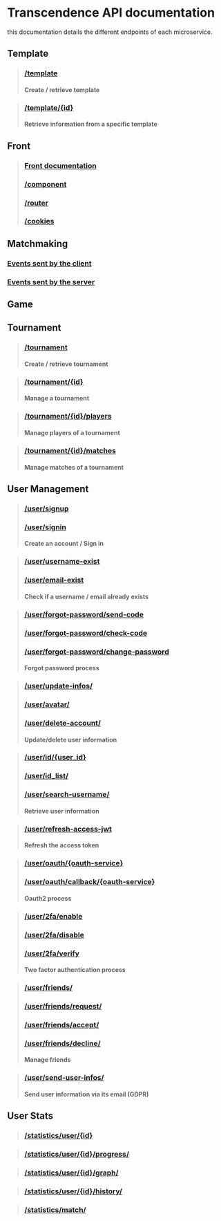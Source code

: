 # Transcendence API documentation

this documentation details the different endpoints of each microservice.

## Template

> ### [/template](Template_api_Documentation.md#template)
>
> #### Create / retrieve template

> ### [/template/{id}](Template-API-Documentation.md#templateid)
> 
> #### Retrieve information from a specific template

## Front
> ### [Front documentation](../front/doc/front.md)
> ### [/component](../front/doc/component.md)
> ### [/router](../front/doc/router.md)
> ### [/cookies](../front/doc/cookies.md)

## Matchmaking
### [Events sent by the client](../matchmaking/doc/matchmaking-documentation.md#events-sent-by-the-client)
### [Events sent by the server](../matchmaking/doc/matchmaking-documentation.md#events-sent-by-the-server)

## Game

## Tournament

> ### [/tournament](../tournament/doc/tournament-api-documentation.md#tournament)
> 
> #### Create / retrieve tournament

> ### [/tournament/{id}](../tournament/doc/tournament-api-documentation.md#tournamentid)
>
> #### Manage a tournament

> ### [/tournament/{id}/players](../tournament/doc/tournament-api-documentation.md#tournamentidplayers)
>
> #### Manage players of a tournament

> ### [/tournament/{id}/matches](../tournament/doc/tournament-api-documentation.md#tournamentidmatches)
>
> #### Manage matches of a tournament

## User Management
> ### [/user/signup](../user_management/doc/User_management.md#usersignup)
> ### [/user/signin](../user_management/doc/User_management.md#usersignin)
>
> #### Create an account / Sign in

> ### [/user/username-exist](../user_management/doc/User_management.md#userusername-exist)
> ### [/user/email-exist](../user_management/doc/User_management.md#useremail-exist)
>
> #### Check if a username / email already exists

> ### [/user/forgot-password/send-code](../user_management/doc/User_management.md#userforgot-passwordsend-code)
> ### [/user/forgot-password/check-code](../user_management/doc/User_management.md#userforgot-passwordcheck-code)
> ### [/user/forgot-password/change-password](../user_management/doc/User_management.md#userforgot-passwordchange-password)
>
> #### Forgot password process

> ### [/user/update-infos/](../user_management/doc/User_management.md#userupdate-infos)
> ### [/user/avatar/](../user_management/doc/User_management.md#useravatar)
> ### [/user/delete-account/](../user_management/doc/User_management.md#userdelete-account)
>
> #### Update/delete user information

> ### [/user/id/{user_id}](../user_management/doc/User_management.md#useriduser-id)
> ### [/user/id_list/](../user_management/doc/User_management.md#userid-list)
> ### [/user/search-username/](../user_management/doc/User_management.md#usersearch-username)
>
> #### Retrieve user information

> ### [/user/refresh-access-jwt](../user_management/doc/User_management.md#userrefresh-access-jwt)
>
> #### Refresh the access token

> ### [/user/oauth/{oauth-service}](../user_management/doc/User_management.md#useroauthoauth-service)
> ### [/user/oauth/callback/{oauth-service}](../user_management/doc/User_management.md#useroauthcallbackauth-service)
>
> #### Oauth2 process

> ### [/user/2fa/enable](../user_management/doc/User_management.md#user2faenable)
> ### [/user/2fa/disable](../user_management/doc/User_management.md#user2fadisable)
> ### [/user/2fa/verify](../user_management/doc/User_management.md#user2faverify)
>
> #### Two factor authentication process

> ### [/user/friends/](../user_management/doc/User_management.md#userfriends)
> ### [/user/friends/request/](../user_management/doc/User_management.md#userfriendsrequest)
> ### [/user/friends/accept/](../user_management/doc/User_management.md#userfriendsaccept)
> ### [/user/friends/decline/](../user_management/doc/User_management.md#userfriendsdecline)
>
> #### Manage friends

> ### [/user/send-user-infos/](../user_management/doc/User_management.md#usersend-user-infos)
> 
> #### Send user information via its email (GDPR)


## User Stats 
> ### [/statistics/user/{id}](../user_stats/doc/user-stats-documentation.md#statisticsuserid)

> ### [/statistics/user/{id}/progress/](../user_stats/doc/user-stats-documentation.md#statisticsuseridprogress)
 
> ### [/statistics/user/{id}/graph/](../user_stats/doc/user-stats-documentation.md#statisticsuseridgraph)
 
> ### [/statistics/user/{id}/history/](../user_stats/doc/user-stats-documentation.md#statisticsuseridhistory)

> ### [/statistics/match/](../user_stats/doc/user-stats-documentation.md#statisticsmatch)
